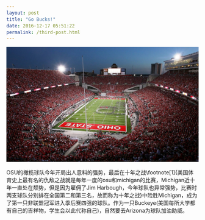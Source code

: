 ```yaml
---
layout: post
title: "Go Bucks!"
date: 2016-12-17 05:51:22
permalink: /third-post.html
---
```


<span class="image featured"><img src="/images/pic07.jpg" alt=""></span>


OSU的橄榄球队今年开局出人意料的强势，最后在十年之战\footnote[1]{美国体育史上最有名的仇敌之战就是每年一度的osu和michigan的比赛，Michigan近十年一直处在颓势，但是因为雇佣了Jim Harbough，今年球队也异常强势，比赛时两支球队分别排在全国第二和第三名，故而称为十年之战}中险胜Michigan，成为了第一只非联盟冠军进入季后赛四强的球队。作为一只Buckeye(美国每所大学都有自己的吉祥物，学生会以此代称自己)，自然要去Arizona为球队加油助威。

